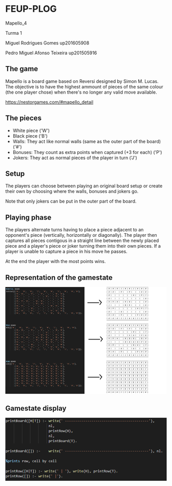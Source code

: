 # FEUP-PLOG

Mapello_4

Turma 1

Miguel Rodrigues Gomes up201605908

Pedro Miguel Afonso Teixeira  up201505916


## The game
Mapello is a board game based on Reversi designed by Simon M. Lucas. The objective is to have the highest ammount of pieces of the same colour (the one player chose) when there's no longer any valid move available. 

https://nestorgames.com/#mapello_detail

## The pieces
 - White piece ('W')
 - Black piece ('B')
 - Walls: They act like normal walls (same as the outer part of the board) ('#')
 - Bonuses: They count as extra points when captured (+3 for each) ('P')
 - Jokers: They act as normal pieces of the player in turn ('J')


## Setup
The players can choose between playing an original board setup or create their own by choosing where the walls, bonuses and jokers go.

Note that only jokers can be put in the outer part of the board.

## Playing phase
The players alternate turns having to place a piece adjacent to an opponent's piece (vertically, horizontally or diagonally). The player then captures all pieces contigous in a straight line between the newly placed piece and a player's piece or joker turning them into their own pieces. If a player is unable to capture a piece in his move he passes.

At the end the player with the most points wins.

## Representation of the gamestate

![All boardsd](https://github.com/omiguelgomes/FEUP-PLOG/blob/master/TI/allboardsinone.png?raw=true)
         
         

## Gamestate display

![Code to print board](https://raw.githubusercontent.com/omiguelgomes/FEUP-PLOG/master/TI/printingtheboard.PNG)




